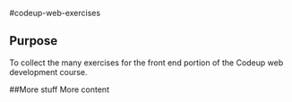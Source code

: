 #codeup-web-exercises

## Purpose
To collect the many exercises for the front end portion of the Codeup web development course.

##More stuff More content